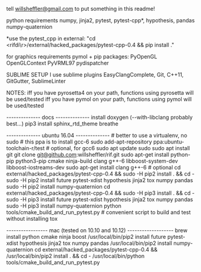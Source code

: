 tell willsheffler@gmail.com to put something in this readme!

python requirements
numpy, jinja2, pytest, pytest-cpp*, hypothesis, pandas
numpy-quaternion

*use the pytest\_cpp in external: "cd \<rifdi\r>/external/hacked_packages/pytest-cpp-0.4 && pip install ."

for graphics requirements
pymol + pip packages: PyOpenGL OpenGLContext PyVRML97 pydispatcher

SUBLIME SETUP
I use sublime plugins EasyClangComplete, Git, C++11, GitGutter, SublimeLinter

NOTES:
iff you have pyrosetta4 on your path, functions using pyrosetta will be used/tested
iff you have pymol on your path, functions using pymol will be used/tested
 
-------------- docs --------------
install doxygen (--with-libclang probably best...)
pip3 install sphinx_rtd_theme breathe

-------------- ubuntu 16.04 --------------
\# better to use a virtualenv, no sudo
\# this ppa is to install gcc-6
sudo add-apt-repository ppa:ubuntu-toolchain-r/test # optional, for gcc6
sudo apt update
sudo sudo apt install git
git clone git@github.com:willsheffler/rif.git
sudo apt-get install python-pip python3-pip cmake ninja-build clang g++-6 libboost-system-dev libboost-iostreams-dev
sudo apt-get install clang g++-6 # optional
cd external/hacked_packages/pytest-cpp-0.4 && sudo -H pip2 install . && cd -
sudo -H pip2 install future pytest-xdist hypothesis jinja2 tox numpy pandas
sudo -H pip2 install numpy-quaternion
cd external/hacked_packages/pytest-cpp-0.4 && sudo -H pip3 install . && cd -
sudo -H pip3 install future pytest-xdist hypothesis jinja2 tox numpy pandas
sudo -H pip3 install numpy-quaternion
python tools/cmake_build_and_run_pytest.py # convenient script to build and test without installing
tox

----------------- mac (tested on 10.10 and 10.12) -------------------
brew install python cmake ninja boost
/usr/local/bin/pip2 install future pytest-xdist hypothesis jinja2 tox numpy pandas
/usr/local/bin/pip2 install numpy-quaternion
cd external/hacked_packages/pytest-cpp-0.4 && /usr/local/bin/pip2 install . && cd -
/usr/local/bin/python tools/cmake_build_and_run_pytest.py